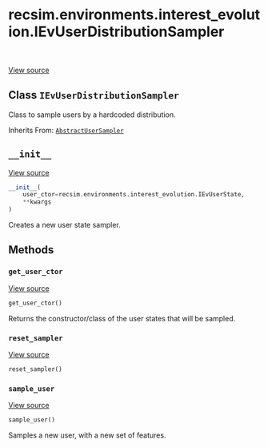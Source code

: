 <div itemscope itemtype="http://developers.google.com/ReferenceObject">
<meta itemprop="name" content="recsim.environments.interest_evolution.IEvUserDistributionSampler" />
<meta itemprop="path" content="Stable" />
<meta itemprop="property" content="__init__"/>
<meta itemprop="property" content="get_user_ctor"/>
<meta itemprop="property" content="reset_sampler"/>
<meta itemprop="property" content="sample_user"/>
</div>

# recsim.environments.interest_evolution.IEvUserDistributionSampler

<table class="tfo-notebook-buttons tfo-api" align="left">
</table>

<a target="_blank" href="https://github.com/google-research/recsim/tree/master/recsim/environments/interest_evolution.py">View
source</a>

## Class `IEvUserDistributionSampler`

Class to sample users by a hardcoded distribution.

Inherits From:
[`AbstractUserSampler`](../../../recsim/user/AbstractUserSampler.md)

<!-- Placeholder for "Used in" -->

<h2 id="__init__"><code>__init__</code></h2>

<a target="_blank" href="https://github.com/google-research/recsim/tree/master/recsim/environments/interest_evolution.py">View
source</a>

```python
__init__(
    user_ctor=recsim.environments.interest_evolution.IEvUserState,
    **kwargs
)
```

Creates a new user state sampler.

## Methods

<h3 id="get_user_ctor"><code>get_user_ctor</code></h3>

<a target="_blank" href="https://github.com/google-research/recsim/tree/master/recsim/user.py">View
source</a>

```python
get_user_ctor()
```

Returns the constructor/class of the user states that will be sampled.

<h3 id="reset_sampler"><code>reset_sampler</code></h3>

<a target="_blank" href="https://github.com/google-research/recsim/tree/master/recsim/user.py">View
source</a>

```python
reset_sampler()
```

<h3 id="sample_user"><code>sample_user</code></h3>

<a target="_blank" href="https://github.com/google-research/recsim/tree/master/recsim/environments/interest_evolution.py">View
source</a>

```python
sample_user()
```

Samples a new user, with a new set of features.
